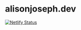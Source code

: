 # alisonjoseph.dev

[![Netlify Status](https://api.netlify.com/api/v1/badges/2950c5af-23fc-4d66-bb1b-bcb870453688/deploy-status)](https://app.netlify.com/sites/alisonjoseph/deploys)
